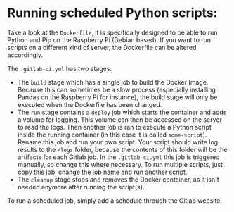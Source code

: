 # Running scheduled Python scripts:
Take a look at the `Dockerfile`, it is specifically designed to be able to run Python and Pip on the Raspberry Pi (Debian based). If you want to run scripts on a different kind of server, the Dockerfile can be altered accordingly.

The `.gitlab-ci.yml` has two stages:
- The `build` stage which has a single job to build the Docker Image. Because this can sometimes be a slow process (especially installing Pandas on the Raspberry Pi for instance), the build stage will only be executed when the Dockerfile has been changed.
- The `run` stage contains a `deploy` job which starts the container and adds a volume for logging. This volume can then be accessed on the server to read the logs. Then another job is ran to execute a Python script inside the running container (in this case it is called `some-script`). Rename this job and run your own script. Your script should write log results to the `/logs` folder, because the contents of this folder will be the artifacts for each Gitlab job. In the `.gitlab-ci.yml` this job is triggered manually, so change this where necessary. To run multiple scripts, just copy this job, change the job name and run another script.
- The `cleanup` stage stops and removes the Docker container, as it isn't needed anymore after running the script(s).

To run a scheduled job, simply add a schedule through the Gitlab website.